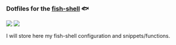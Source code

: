### Dotfiles for the [fish-shell](http://fish.sh) :fish:

[![](https://img.shields.io/badge/license-LGPLv3-blue.svg)](https://www.tldrlegal.com/l/lgpl-3.0)
[![](https://img.shields.io/badge/contact-gitter_chat-dd1054.svg)](https://gitter.im/laughedelic/.fish)

I will store here my fish-shell configuration and snippets/functions.
